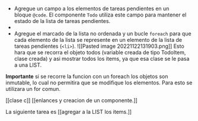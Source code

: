 -   Agregue un campo a los elementos de tareas pendientes en un bloque `@code`. El componente `Todo` utiliza este campo para mantener el estado de la lista de tareas pendientes.
- 
-   Agregue el marcado de la lista no ordenada y un bucle `foreach` para que cada elemento de la lista se represente en un elemento de la lista de tareas pendientes (`<li>`).
![[Pasted image 20221122131903.png]]
Esto hara que se recorra el objeto todos (variable creada de tipo TodoItem, clase creada) y asi mostrar todos los items, ya que esa clase se le pasa a una LIST.

****Importante****
si se recorre la funcion con un foreach los objetos son inmutable, lo cual no permitira que se modifique los elementos.
Para esto se utilizara un for comun.


[[clase c]]     [[enlances y creacion de un componente.]]

La siguiente tarea es [[agregar a la LIST los items.]]


